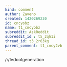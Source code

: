 ```yaml
---
kind: comment
author: Zaveno
created: 1420269230
id: cncyobz
name: t1_cncyobz
subreddit: AskReddit
subreddit_id : t5_2qh1i
thread_id: t3_2r63kg
parent_comment: t1_cncy2vb
---
```


/r/ledootgeneration
